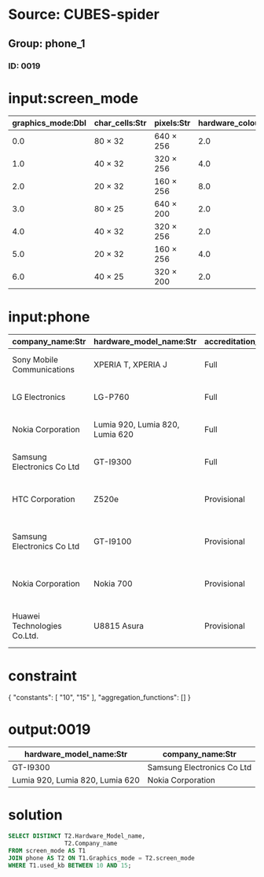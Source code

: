 # Source: CUBES-spider
## Group: phone_1
### ID: 0019

# input:screen_mode

| graphics_mode:Dbl | char_cells:Str | pixels:Str | hardware_colours:Dbl | used_kb:Dbl | map:Str | type:Str |
|---|---|---|---|---|---|---|
| 0.0 | 80 × 32 | 640 × 256 | 2.0 | 20.0 | 3000–7FFF | Graphics |
| 1.0 | 40 × 32 | 320 × 256 | 4.0 | 20.0 | 3000–7FFF | Graphics |
| 2.0 | 20 × 32 | 160 × 256 | 8.0 | 20.0 | 3000–7FFF | Graphics |
| 3.0 | 80 × 25 | 640 × 200 | 2.0 | 16.0 | 4000–7FFF | Text |
| 4.0 | 40 × 32 | 320 × 256 | 2.0 | 10.0 | 5800–7FFF | Graphics |
| 5.0 | 20 × 32 | 160 × 256 | 4.0 | 10.0 | 5800–7FFF | Graphics |
| 6.0 | 40 × 25 | 320 × 200 | 2.0 | 8.0 | 6000–7FFF | Text |

# input:phone

| company_name:Str | hardware_model_name:Str | accreditation_type:Str | accreditation_level:Str | date:Str | chip_model:Str | screen_mode:Str |
|---|---|---|---|---|---|---|
| Sony Mobile Communications | XPERIA T, XPERIA J | Full | joyn Hot Fixes | Approved (awarded 15.11.12) | X5 | 1 |
| LG Electronics | LG-P760 | Full | joyn Hot Fixes | Approved (awarded 19.11.12) | X51v | 3 |
| Nokia Corporation | Lumia 920, Lumia 820, Lumia 620 | Full | joyn Hot Fixes | Approved (awarded 05.12.12) | X5 | 4 |
| Samsung Electronics Co Ltd | GT-I9300 | Full | joyn | Approved (awarded 23.10.12) | X30 low-end | 5 |
| HTC Corporation | Z520e | Provisional | joyn | Approved (valid until 14.09.13) | X3i | 6 |
| Samsung Electronics Co Ltd | GT-I9100 | Provisional | joyn | Approved (valid until 06.04.13) | X50 Advanced | 1 |
| Nokia Corporation | Nokia 700 | Provisional | joyn | Approved (valid until 03.05.13) | X5 | 2 |
| Huawei Technologies Co.Ltd. | U8815 Asura | Provisional | joyn | Approved (valid until 03.05.13) | X50 Standard | 3 |

# constraint

{
  "constants": [
    "10",
    "15"
  ],
  "aggregation_functions": []
}

# output:0019

| hardware_model_name:Str | company_name:Str |
|---|---|
| GT-I9300 | Samsung Electronics Co Ltd |
| Lumia 920, Lumia 820, Lumia 620 | Nokia Corporation |

# solution

```sql
SELECT DISTINCT T2.Hardware_Model_name,
                T2.Company_name
FROM screen_mode AS T1
JOIN phone AS T2 ON T1.Graphics_mode = T2.screen_mode
WHERE T1.used_kb BETWEEN 10 AND 15;
```
